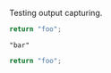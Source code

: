 Testing output capturing.

```javascript
return "foo";
```

```output
"bar"
```

```javascript
return "foo";
```
